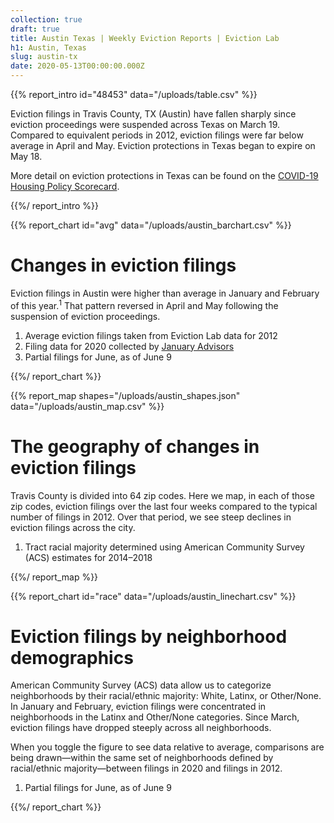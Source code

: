 ```yaml
---
collection: true
draft: true
title: Austin Texas | Weekly Eviction Reports | Eviction Lab
h1: Austin, Texas
slug: austin-tx
date: 2020-05-13T00:00:00.000Z
---
```


{{% report_intro id="48453" data="/uploads/table.csv" %}}

Eviction filings in Travis County, TX (Austin) have fallen sharply since eviction proceedings were suspended across Texas on March 19. Compared to equivalent periods in 2012, eviction filings were far below average in April and May. Eviction protections in Texas began to expire on May 18. 

More detail on eviction protections in Texas can be found on the [COVID-19 Housing Policy Scorecard](https://evictionlab.org/covid-policy-scorecard/tx/).

{{%/ report_intro %}}



{{% report_chart id="avg" data="/uploads/austin_barchart.csv" %}}

# Changes in eviction filings

Eviction filings in Austin were higher than average in January and February of this year.<sup>1</sup> That pattern reversed in April and May following the suspension of eviction proceedings.

1. Average eviction filings taken from Eviction Lab data for 2012
2. Filing data for 2020 collected by [January Advisors](https://www.januaryadvisors.com/)
3. Partial filings for June, as of June 9

{{%/ report_chart %}}



{{% report_map shapes="/uploads/austin_shapes.json" data="/uploads/austin_map.csv" %}}

# The geography of changes in eviction filings

Travis County is divided into 64 zip codes. Here we map, in each of those zip codes, eviction filings over the last four weeks compared to the typical number of filings in 2012. Over that period, we see steep declines in eviction filings across the city.

1. Tract racial majority determined using American Community Survey (ACS) estimates for 2014–2018

{{%/ report_map %}}



{{% report_chart id="race" data="/uploads/austin_linechart.csv" %}}

# Eviction filings by neighborhood demographics

American Community Survey (ACS) data allow us to categorize neighborhoods by their racial/ethnic majority: White, Latinx, or Other/None. In January and February, eviction filings were concentrated in neighborhoods in the Latinx and Other/None categories. Since March, eviction filings have dropped steeply across all neighborhoods.

When you toggle the figure to see data relative to average, comparisons are being drawn—within the same set of neighborhoods defined by racial/ethnic majority—between filings in 2020 and filings in 2012.

1. Partial filings for June, as of June 9

{{%/ report_chart %}}
